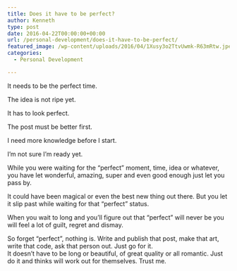 ```yaml
---
title: Does it have to be perfect?
author: Kenneth
type: post
date: 2016-04-22T00:00:00+00:00
url: /personal-development/does-it-have-to-be-perfect/
featured_image: /wp-content/uploads/2016/04/1Xusy3o2TtvUwmk-R63mRtw.jpeg
categories:
  - Personal Development

---
```

<p id="ae40" class="graf graf--p graf-after--figure">
  It needs to be the perfect time.
</p>

<p id="1bf8" class="graf graf--p graf-after--p">
  The idea is not ripe yet.
</p>

<p id="3da0" class="graf graf--p graf-after--p">
  It has to look perfect.
</p>

<p id="222f" class="graf graf--p graf-after--p">
  The post must be better first.
</p>

<p id="56a2" class="graf graf--p graf-after--p">
  I need more knowledge before I start.
</p>

<p id="42bc" class="graf graf--p graf-after--p">
  I’m not sure I’m ready yet.
</p>

<p id="f363" class="graf graf--p graf-after--p">
  While you were waiting for the “perfect” moment, time, idea or whatever, you have let wonderful, amazing, super and even good enough just let you pass by.
</p>

<p id="fcf1" class="graf graf--p graf-after--p">
  It could have been magical or even the best new thing out there. But you let it slip past while waiting for that “perfect” status.
</p>

<p id="a813" class="graf graf--p graf-after--p">
  When you wait to long and you’ll figure out that “perfect” will never be you will feel a lot of guilt, regret and dismay.
</p>

<p id="23d8" class="graf graf--p graf-after--p graf--trailing">
  So forget “perfect”, nothing is. Write and publish that post, make that art, write that code, ask that person out. Just go for it.<br /> It doesn’t have to be long or beautiful, of great quality or all romantic. Just do it and thinks will work out for themselves. Trust me.
</p>